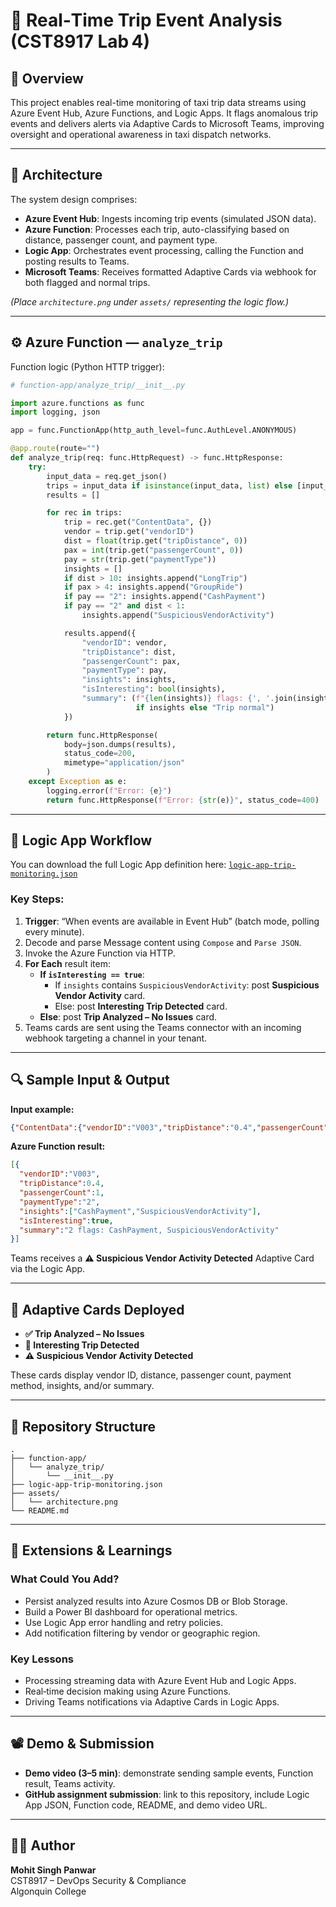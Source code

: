 # 🚕 Real‑Time Trip Event Analysis (CST8917 Lab 4)

## 📖 Overview

This project enables real-time monitoring of taxi trip data streams using Azure Event Hub, Azure Functions, and Logic Apps. It flags anomalous trip events and delivers alerts via Adaptive Cards to Microsoft Teams, improving oversight and operational awareness in taxi dispatch networks.

---

## 🧠 Architecture

The system design comprises:

- **Azure Event Hub**: Ingests incoming trip events (simulated JSON data).
- **Azure Function**: Processes each trip, auto-classifying based on distance, passenger count, and payment type.
- **Logic App**: Orchestrates event processing, calling the Function and posting results to Teams.
- **Microsoft Teams**: Receives formatted Adaptive Cards via webhook for both flagged and normal trips.

*(Place `architecture.png` under `assets/` representing the logic flow.)*

---

## ⚙️ Azure Function — `analyze_trip`

Function logic (Python HTTP trigger):

```python
# function-app/analyze_trip/__init__.py

import azure.functions as func
import logging, json

app = func.FunctionApp(http_auth_level=func.AuthLevel.ANONYMOUS)

@app.route(route="")
def analyze_trip(req: func.HttpRequest) -> func.HttpResponse:
    try:
        input_data = req.get_json()
        trips = input_data if isinstance(input_data, list) else [input_data]
        results = []

        for rec in trips:
            trip = rec.get("ContentData", {})
            vendor = trip.get("vendorID")
            dist = float(trip.get("tripDistance", 0))
            pax = int(trip.get("passengerCount", 0))
            pay = str(trip.get("paymentType"))
            insights = []
            if dist > 10: insights.append("LongTrip")
            if pax > 4: insights.append("GroupRide")
            if pay == "2": insights.append("CashPayment")
            if pay == "2" and dist < 1:
                insights.append("SuspiciousVendorActivity")

            results.append({
                "vendorID": vendor,
                "tripDistance": dist,
                "passengerCount": pax,
                "paymentType": pay,
                "insights": insights,
                "isInteresting": bool(insights),
                "summary": (f"{len(insights)} flags: {', '.join(insights)}"
                            if insights else "Trip normal")
            })

        return func.HttpResponse(
            body=json.dumps(results),
            status_code=200,
            mimetype="application/json"
        )
    except Exception as e:
        logging.error(f"Error: {e}")
        return func.HttpResponse(f"Error: {str(e)}", status_code=400)
```

---

## 🧩 Logic App Workflow

You can download the full Logic App definition here: [`logic-app-trip-monitoring.json`](./logic-app-trip-monitoring.json)

### Key Steps:

1. **Trigger**: “When events are available in Event Hub” (batch mode, polling every minute).
2. Decode and parse Message content using `Compose` and `Parse JSON`.
3. Invoke the Azure Function via HTTP.
4. **For Each** result item:
   - **If `isInteresting == true`**:
     - If `insights` contains `SuspiciousVendorActivity`: post **Suspicious Vendor Activity** card.
     - Else: post **Interesting Trip Detected** card.
   - **Else**: post **Trip Analyzed – No Issues** card.
5. Teams cards are sent using the Teams connector with an incoming webhook targeting a channel in your tenant.

---

## 🔍 Sample Input & Output

**Input example:**
```json
{"ContentData":{"vendorID":"V003","tripDistance":"0.4","passengerCount":"1","paymentType":"2"}}
```

**Azure Function result:**
```json
[{
  "vendorID":"V003",
  "tripDistance":0.4,
  "passengerCount":1,
  "paymentType":"2",
  "insights":["CashPayment","SuspiciousVendorActivity"],
  "isInteresting":true,
  "summary":"2 flags: CashPayment, SuspiciousVendorActivity"
}]
```

Teams receives a **⚠️ Suspicious Vendor Activity Detected** Adaptive Card via the Logic App.

---

## 💬 Adaptive Cards Deployed

- **✅ Trip Analyzed – No Issues**
- **🚨 Interesting Trip Detected**
- **⚠️ Suspicious Vendor Activity Detected**

These cards display vendor ID, distance, passenger count, payment method, insights, and/or summary.

---

## 📁 Repository Structure

```
.
├── function-app/
│   └── analyze_trip/
│       └── __init__.py
├── logic-app-trip-monitoring.json
├── assets/
│   └── architecture.png
└── README.md
```

---

## 🚀 Extensions & Learnings

### What Could You Add?
- Persist analyzed results into Azure Cosmos DB or Blob Storage.
- Build a Power BI dashboard for operational metrics.
- Use Logic App error handling and retry policies.
- Add notification filtering by vendor or geographic region.

### Key Lessons
- Processing streaming data with Azure Event Hub and Logic Apps.
- Real‑time decision making using Azure Functions.
- Driving Teams notifications via Adaptive Cards in Logic Apps.

---

## 📽 Demo & Submission

- **Demo video (3–5 min)**: demonstrate sending sample events, Function result, Teams activity.
- **GitHub assignment submission**: link to this repository, include Logic App JSON, Function code, README, and demo video URL.

---

## 🧑‍💻 Author

**Mohit Singh Panwar**  
CST8917 – DevOps Security & Compliance  
Algonquin College
